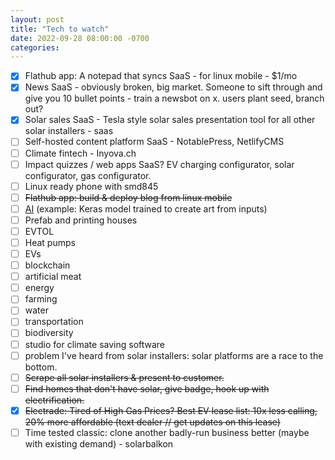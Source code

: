 ```yaml
---
layout: post
title: "Tech to watch"
date: 2022-09-28 08:00:00 -0700
categories:
---
```


- [x] Flathub app: A notepad that syncs SaaS - for linux mobile - $1/mo
- [x] News SaaS - obviously broken, big market. Someone to sift through and give you 10 bullet points - train a newsbot on x. users plant seed, branch out?
- [x] Solar sales SaaS - Tesla style solar sales presentation tool for all other solar installers - saas
- [ ] Self-hosted content platform SaaS - NotablePress, NetlifyCMS
- [ ] Climate fintech - Inyova.ch
- [ ] Impact quizzes / web apps SaaS? EV charging configurator, solar configurator, gas configurator.
- [ ] Linux ready phone with smd845
- [ ] ~~Flathub app: build & deploy blog from linux mobile~~
- [ ] [AI](https://keras.io/examples/vision/3D_image_classification/) (example: Keras model trained to create art from inputs)
- [ ] Prefab and printing houses
- [ ] EVTOL
- [ ] Heat pumps
- [ ] EVs
- [ ] blockchain
- [ ] artificial meat
- [ ] energy
- [ ] farming
- [ ] water
- [ ] transportation
- [ ] biodiversity
- [ ] studio for climate saving software
- [ ] problem I've heard from solar installers: solar platforms are a race to the bottom.
- [ ] ~~Scrape all solar installers & present to customer.~~
- [ ] ~~Find homes that don't have solar, give badge, hook up with electrification.~~
- [x] ~~Electrade: Tired of High Gas Prices? Best EV lease list: 10x less calling, 20% more affordable (text dealer // get updates on this lease)~~
- [ ] Time tested classic: clone another badly-run business better (maybe with existing demand) - solarbalkon
